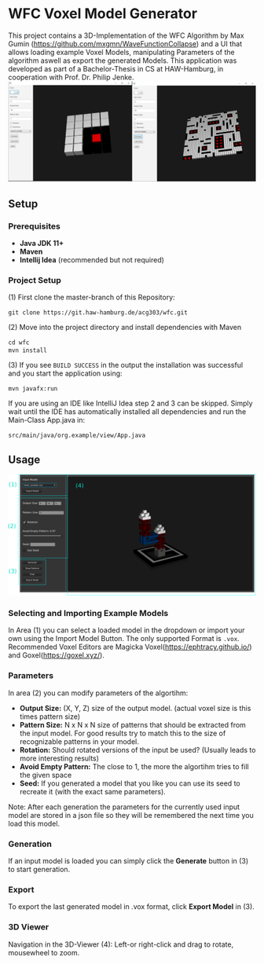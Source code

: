 # WFC Voxel Model Generator  
This project contains a 3D-Implementation of the WFC Algorithm by Max Gumin 
(https://github.com/mxgmn/WaveFunctionCollapse) and a UI that allows
loading example Voxel Models, manipulating Parameters of the algorithm aswell 
as export the generated Models. This application was developed as part of a Bachelor-Thesis
in CS at HAW-Hamburg, in cooperation with Prof. Dr. Philip Jenke.
![test](./example.png)
## Setup
### Prerequisites
* **Java JDK 11+** 
* **Maven** 
* **Intellij Idea** (recommended but not  required)
### Project Setup
(1) First clone the master-branch of this Repository:  
```
git clone https://git.haw-hamburg.de/acg303/wfc.git
```
(2) Move into the project directory and install dependencies with Maven
```
cd wfc
mvn install
```
(3) If you see `BUILD SUCCESS` in the output the installation was successful and you
start the application using:
```
mvn javafx:run
```
If you are using an IDE like IntelliJ Idea step 2 and 3 can be skipped. Simply wait until
the IDE has automatically installed all dependencies and run the Main-Class App.java in:
```
src/main/java/org.example/view/App.java
```
## Usage 
![test](./Screenshot.png)
### Selecting and Importing Example Models
In Area (1) you can select a loaded model in the dropdown or import your own using the
Import Model Button. The only supported Format is `.vox`. Recommended Voxel Editors are 
Magicka Voxel(https://ephtracy.github.io/) and Goxel(https://goxel.xyz/). 
### Parameters
In area (2) you can modify parameters of the algortihm:
* **Output Size:** (X, Y, Z) size of the output model. (actual voxel size is this times pattern size)
* **Pattern Size:** N x N x N size of patterns that should be extracted from the input model. 
For good results try to match this to the size of recognizable patterns in your model.
* **Rotation:** Should rotated versions of the input be used? (Usually leads to more interesting results)
* **Avoid Empty Pattern:** The close to 1, the more the algortihm tries to fill the given space
* **Seed:** If you generated a model that you like you can use its seed to recreate it
(with the exact same parameters).   

Note: After each generation the parameters for the currently used input model are stored in a json file
so they will be remembered the next time you load this model.
### Generation
If an input model is loaded you can simply click the **Generate** button in (3) to start generation.
### Export
To export the last generated model in .vox format, click **Export Model** in (3).
### 3D Viewer
Navigation in the 3D-Viewer (4): Left-or right-click and drag to rotate, mousewheel to zoom.